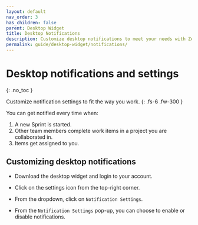 ```yaml
---
layout: default
nav_order: 3
has_children: false
parent: Desktop Widget
title: Desktop Notifications
description: Customize desktop notifications to meet your needs with Zepel's Desktop Widget.
permalink: guide/desktop-widget/notifications/
---
```

# Desktop notifications and settings
{: .no_toc }

Customize notification settings to fit the way you work.
{: .fs-6 .fw-300 }

You can get notified every time when:
1. A new Sprint is started.
2. Other team members complete work items in a project you are collaborated in.
3. Items get assigned to you.

## Customizing desktop notifications

- Download the desktop widget and login to your account.

- Click on the settings icon from the top-right corner.

- From the dropdown, click on ```Notification Settings```.

- From the ```Notification Settings``` pop-up, you can choose to enable or disable notifications.